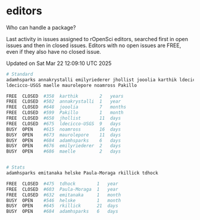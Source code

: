 # editors

Who can handle a package?

Last activity in issues assigned to rOpenSci editors, searched first in open
issues and then in closed issues. Editors with no open issues are FREE, even if
they also have no closed issue.


Updated on Sat Mar 22 12:09:10 UTC 2025

```bash
# Standard
adamhsparks annakrystalli emilyriederer jhollist jooolia karthik ldecicco
ldecicco-USGS maelle maurolepore noamross Pakillo

FREE  CLOSED  #358  karthik        2   years
FREE  CLOSED  #502  annakrystalli  1   year
FREE  CLOSED  #648  jooolia        7   months
FREE  CLOSED  #599  Pakillo        1   month
FREE  CLOSED  #658  jhollist       11  days
FREE  CLOSED  #675  ldecicco-USGS  9   days
BUSY  OPEN    #615  noamross       16  days
BUSY  OPEN    #673  maurolepore    11  days
BUSY  OPEN    #684  adamhsparks    6   days
BUSY  OPEN    #676  emilyriederer  2   days
BUSY  OPEN    #686  maelle         2   days


# Stats
adamhsparks emitanaka helske Paula-Moraga rkillick tdhock

FREE  CLOSED  #475  tdhock        1   year
FREE  CLOSED  #603  Paula-Moraga  1   year
FREE  CLOSED  #632  emitanaka     1   month
BUSY  OPEN    #546  helske        1   month
BUSY  OPEN    #645  rkillick      21  days
BUSY  OPEN    #684  adamhsparks   6   days
```

